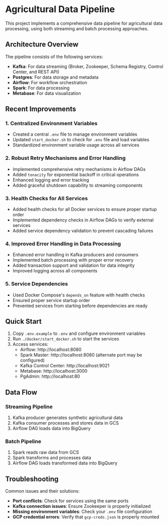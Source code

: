 # Agricultural Data Pipeline

This project implements a comprehensive data pipeline for agricultural data processing, using both streaming and batch processing approaches.

## Architecture Overview

The pipeline consists of the following services:

- **Kafka**: For data streaming (Broker, Zookeeper, Schema Registry, Control Center, and REST API)
- **Postgres**: For data storage and metadata
- **Airflow**: For workflow orchestration
- **Spark**: For data processing
- **Metabase**: For data visualization

## Recent Improvements

### 1. Centralized Environment Variables

- Created a central `.env` file to manage environment variables
- Updated `start_docker.sh` to check for `.env` file and load variables
- Standardized environment variable usage across all services

### 2. Robust Retry Mechanisms and Error Handling

- Implemented comprehensive retry mechanisms in Airflow DAGs
- Added `tenacity` for exponential backoff in critical operations
- Enhanced logging and error tracking
- Added graceful shutdown capability to streaming components

### 3. Health Checks for All Services

- Added health checks for all Docker services to ensure proper startup order
- Implemented dependency checks in Airflow DAGs to verify external services
- Added service dependency validation to prevent cascading failures

### 4. Improved Error Handling in Data Processing

- Enhanced error handling in Kafka producers and consumers
- Implemented batch processing with proper error recovery
- Added transaction support and validation for data integrity
- Improved logging across all components

### 5. Service Dependencies

- Used Docker Compose's `depends_on` feature with health checks
- Ensured proper service startup order
- Prevented services from starting before dependencies are ready

## Quick Start

1. Copy `.env.example` to `.env` and configure environment variables
2. Run `./docker/start_docker.sh` to start the services
3. Access services:
   - Airflow: http://localhost:8080
   - Spark Master: http://localhost:8080 (alternate port may be configured)
   - Kafka Control Center: http://localhost:9021
   - Metabase: http://localhost:3000
   - PgAdmin: http://localhost:80

## Data Flow

### Streaming Pipeline
1. Kafka producer generates synthetic agricultural data
2. Kafka consumer processes and stores data in GCS
3. Airflow DAG loads data into BigQuery

### Batch Pipeline
1. Spark reads raw data from GCS
2. Spark transforms and processes data
3. Airflow DAG loads transformed data into BigQuery

## Troubleshooting

Common issues and their solutions:

- **Port conflicts**: Check for services using the same ports
- **Kafka connection issues**: Ensure Zookeeper is properly initialized
- **Missing environment variables**: Check your `.env` file configuration
- **GCP credential errors**: Verify that `gcp-creds.json` is properly mounted 